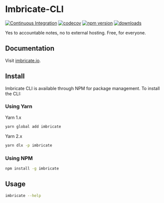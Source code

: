 # Imbricate-CLI

[![Continuous Integration](https://github.com/Imbricate/Imbricate/actions/workflows/ci.yml/badge.svg)](https://github.com/Imbricate/Imbricate/actions/workflows/ci.yml)
[![codecov](https://codecov.io/gh/Imbricate/Imbricate/branch/main/graph/badge.svg)](https://codecov.io/gh/Imbricate/Imbricate)
[![npm version](https://badge.fury.io/js/imbricate.svg)](https://badge.fury.io/js/imbricate)
[![downloads](https://img.shields.io/npm/dm/imbricate.svg)](https://www.npmjs.com/package/imbricate)

Yes to accountable notes, no to external hosting. Free, for everyone.

## Documentation

Visit [imbricate.io](https://imbricate.io/).

## Install

Imbricate CLI is available through NPM for package management. To install the CLI:

### Using Yarn

Yarn 1.x

```sh
yarn global add imbricate
```

Yarn 2.x

```sh
yarn dlx -p imbricate
```

### Using NPM

```sh
npm install -g imbricate
```

## Usage

```sh
imbricate --help
```
